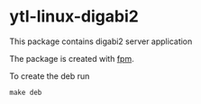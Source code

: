 # ytl-linux-digabi2

This package contains digabi2 server application

The package is created with [fpm](https://github.com/jordansissel/fpm).

To create the deb run

`make deb`
